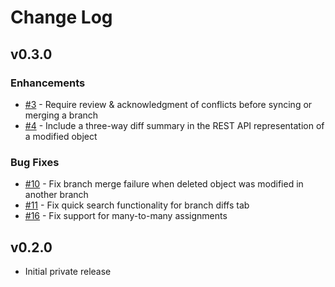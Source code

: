 # Change Log

## v0.3.0

### Enhancements

* [#3](https://github.com/netboxlabs/nbl-netbox-branching/issues/3) - Require review & acknowledgment of conflicts before syncing or merging a branch
* [#4](https://github.com/netboxlabs/nbl-netbox-branching/issues/4) - Include a three-way diff summary in the REST API representation of a modified object

### Bug Fixes

* [#10](https://github.com/netboxlabs/nbl-netbox-branching/issues/10) - Fix branch merge failure when deleted object was modified in another branch
* [#11](https://github.com/netboxlabs/nbl-netbox-branching/issues/11) - Fix quick search functionality for branch diffs tab
* [#16](https://github.com/netboxlabs/nbl-netbox-branching/issues/16) - Fix support for many-to-many assignments

## v0.2.0

* Initial private release
